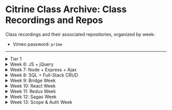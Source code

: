 # Citrine Class Archive: Class Recordings and Repos

Class recordings and their associated repositories, organized by week: 

  - Vimeo password: `pr1me`

---

<details>
  <summary>Tier 1</summary>

  * Videos:
    * [Week 1](https://vimeo.com/800640028)
    * [Week 2](https://vimeo.com/804059749)
    * [Week 3](https://vimeo.com/807952186)
    * [Week 4](https://vimeo.com/808843801)
    * [Week 5](https://vimeo.com/811366851)
</details>

<details>
  <summary>Week 6: JS + jQuery</summary>

  ##### Monday - 03/27:
  * Repo:
    * [js-foundations](https://github.com/PrimeAcademy/citrine-js-foundations)
  * Videos:
    * [Welcome!](https://vimeo.com/813680305)
    * [Syllabus + Tier 2 Expectations](https://vimeo.com/813682698)
    * [Expressions and Values](https://vimeo.com/813686423)
    * [Control Flow and Data Modeling](https://vimeo.com/813688902)
    * [Nested `for...of` Loops](https://vimeo.com/813718292)

  ##### Tuesday - 03/28:
  * Repos:
    * [t1-code-challenge-live-solve](https://github.com/PrimeAcademy/citrine-tier-1-code-challenge-live-solve)
    * [bonus-calculator-live-solve](https://github.com/PrimeAcademy/citrine-bonus-calculator-group-project-1-live-solve)
  * Videos:
    * [Tier 1 Code Challenge Solve](https://vimeo.com/813718900)
    * [Bonus Calculator Solve](https://vimeo.com/813722201)

  ##### Wednesday - 03/29:
  * Videos:
    * [Intro to Whiteboarding](https://vimeo.com/813858566)
    * [Debugging: Matt's Demo and Andrew's Debugging Adventure](https://vimeo.com/813859477)

  ##### Thursday - 03/30:
  * Repos:
    * [html-dom](https://github.com/PrimeAcademy/citrine-html-dom)
    * [event-driven-programming](https://github.com/PrimeAcademy/citrine-event-driven-programming)
    * [event-delegation](https://github.com/PrimeAcademy/citrine-event-delegation)
  * Videos:
    * [Debugging Presentations](https://vimeo.com/813865663)
    * [Foundational Concepts of HTML, CSS, and The DOM](https://vimeo.com/813869379)
    * [Event-Driven Programming w/ jQuery](https://vimeo.com/813869818)
    * [Event Delegation w/ jQuery](https://vimeo.com/813870434)

  ##### Friday - 03/31:
  * Repos:
    * [color-blocks-solve](https://github.com/PrimeAcademy/citrine-color-blocks-solve)
    * [jquery-app](https://github.com/PrimeAcademy/citrine-jquery-app) 👈 jQuery Cheat Sheet in `README.md`
  * Videos:
    * [Color Blocks Solve](https://vimeo.com/813891453)
    * [Forms, Inputs, and `event.preventDefault()`](https://vimeo.com/813892009)
    * [Making an App](https://vimeo.com/813892311)

</details>

<details>
  <summary>Week 7: Node + Express + Ajax</summary>

  ##### Monday - 04/03:
  * Repos:
    * [jquery-salary-calculator-solve](https://github.com/PrimeAcademy/citrine-jquery-salary-calculator-solve)
    * [jquery-salary-calculator-solved-with-state](https://github.com/PrimeAcademy/citrine-jquery-salary-calculator-solved-with-state)
  * Videos:
    * [Salary Calculator Solve: Part 1](https://vimeo.com/815026203)
    * [Salary Calculator Solve: Part 2](https://vimeo.com/815026139)
    * [Event --> State --> Render](https://vimeo.com/815026079)

  ##### Tuesday - 04/04:
  * Repos:
    * [guess-who-solve](https://github.com/PrimeAcademy/citrine-guess-who-1-solve)
    * [node-intro](https://github.com/PrimeAcademy/citrine-node-intro)
    * [js-in-node-vs-browser](https://github.com/PrimeAcademy/citrine-emu-friends)
    * [express-server](https://github.com/PrimeAcademy/citrine-express-server) 👈 need some express boilerplate?
  * Videos:
    * [Career Dev: Mentorship Overview](https://vimeo.com/815027075)
    * [The Stack](https://vimeo.com/815027038)
    * [Node: Another JS Runtime](https://vimeo.com/815026979)
    * [Server: Using the Express Library to Make One](https://vimeo.com/815026911)

  ##### Wednesday - 04/05:
  * Repos:
    * [ajax-get](https://github.com/PrimeAcademy/citrine-the-express-express-ajax-example)
    * [ajax-post](https://github.com/PrimeAcademy/citrine-the-express-express-ajax-post)
  * Videos:
    * [Q&A w/ Conceptual Drawing About Servers](https://vimeo.com/815066904)
    * [Making a GET Request from Client-Side](https://vimeo.com/815156937)
    * [Making a POST Request from Client-Side](https://vimeo.com/815154923)

  ##### Thursday - 04/06:
  * Repo:
    * [client-server-get-post-review](https://github.com/PrimeAcademy/citrine-client-server-get-post-review) 👈 live solve of Server-Side Inventory + excalidraw diagram of GET/POST in `README.md`
  * Videos:
    * [Client/Sever Get/Post Review: Part 1](https://vimeo.com/815861365)
    * [Client/Sever Get/Post Review: Part 2](https://vimeo.com/815860571)

  ##### Friday - 04/07:
  * Repo:
    * [group-number-guessing-game-solve](https://github.com/PrimeAcademy/citrine-group-number-guessing-game-solve)

</details>

<details>
  <summary>Week 8: SQL + Full-Stack CRUD</summary>

  ##### Monday - 04/10:
  * Repos:
    * [server-calculator-solve](https://github.com/PrimeAcademy/citrine-weekend-jquery-server-calculator-solve)
    * [express-routers](https://github.com/PrimeAcademy/citrine-express-routers)
    * [new-app](https://github.com/PrimeAcademy/citrine-new-app)
  * Videos:
    * [Server Calculator Live Solve](https://vimeo.com/816293470)
    * [Express Routers](https://vimeo.com/817672573)
  
  ##### Tuesday - 04/11:
  * Repos:
    * [sql-queries](https://github.com/PrimeAcademy/citrine-sql-queries)
    * [pg-intro](https://github.com/PrimeAcademy/citrine-pg-intro)
  * Videos:
    * [Databases: Conceptual](https://vimeo.com/817672511)
    * [SQL: Part One](https://vimeo.com/817672402)
    * [SQL: Part Two](https://vimeo.com/817672352)
    * [PG: GET](https://vimeo.com/817672224)

  ##### Wednesday - 04/12:
  * Repos:
    * [full-stack-get-post](https://github.com/PrimeAcademy/citrine-full-stack-get-post)
    * [full-stack-crud](https://github.com/PrimeAcademy/citrine-full-stack-crud)
  * Videos:
    * [PG: POST Part One](https://vimeo.com/817672135)
    * [PG: POST Part Two](https://vimeo.com/817672060)
    * [PG: DELETE](https://vimeo.com/817671903)

  ##### Thursday - 04/13:
  * Repos:
    * [full-stack-crud](https://github.com/PrimeAcademy/citrine-full-stack-crud)
    * [git-branching](https://github.com/PrimeAcademy/citrine-git-branching)
  * Videos:
    * [PG: PUT](https://vimeo.com/817671800)
    * [Git Branching](https://vimeo.com/817678681)
    * [Pull Requests](https://vimeo.com/817678583)

</details>

<details>
  <summary>Week 9: Bridge Week</summary>

  ##### Monday - 04/17:
  * Repos:
    * [to-do-list-solve](https://github.com/PrimeAcademy/citrine-to-do-list)
  * Videos:
    * [To-Do List Solve](https://vimeo.com/820323852)
    * [.map and .filter](https://vimeo.com/820323677)

  ##### Tuesday - 04/18:
  * Repos:
    * [refactoring](https://github.com/PrimeAcademy/citrine-refactoring)
  * Videos:
    * [GitHub: Forks vs Template and Stuff](https://vimeo.com/820323062)
    * [Refactoring](https://vimeo.com/820318366)

  ##### Wednesday - 04/19:
  * Repos:
    * [game-dev-day](https://github.com/PrimeAcademy/game-dev-day-v1)
  * Videos:
    * [Intro to Game Development](https://vimeo.com/820318193)
  
  ##### Thursday - 04/20:
  * Repos:
    * [data-structures](https://github.com/PrimeAcademy/citrine-data-structures)
  * Videos:
    * [Game Development Presentations](https://vimeo.com/820316808)
    * [JS Objects: A Deeper Dive](https://vimeo.com/820316285)
  
</details>

<details>
  <summary>Week 10: React Week</summary>

  ##### Monday - 04/24:
  * Repos:
    * [react-intro](https://github.com/PrimeAcademy/citrine-react-intro)
    * [react-state](https://github.com/PrimeAcademy/citrine-react-state)
  * Videos:
    * [React Intro](https://vimeo.com/822090117)
    * [React State](https://vimeo.com/822087856)
  
  ##### Tuesday - 04/25:
  * Repos:
    * [react-rock-pickers-solve](https://github.com/PrimeAcademy/citrine-react-rock-pickers)
    * [react-inputs](https://github.com/PrimeAcademy/citrine-react-inputs)
    * [full-stack-react](https://github.com/PrimeAcademy/citrine-full-stack-react)
  * Videos:
    * [React Q&A: Part 1](https://vimeo.com/822086478)
    * [React Q&A: Part 2](https://vimeo.com/822085685)
    * [React Inputs: Part 1](https://vimeo.com/822094242)
    * [React Inputs: Part 2](https://vimeo.com/822093614)
    * [React: Rendering Lists](https://vimeo.com/822095875)
    * [Full-Stack React: Part 1](https://vimeo.com/822095208)
    * [Full-Stack React: Part 2](https://vimeo.com/822094596)
    
  ##### Wednesday - 04/26:
  * Repos:
    * [componentized-full-stack-react](https://github.com/PrimeAcademy/citrine-componentized-full-stack-react)
    * [react-conditional-rendering](https://github.com/PrimeAcademy/citrine-react-conditional-rendering)
  * Videos:
    * [Componentizing a Full-Stack React App](https://vimeo.com/822099065)
    * [React Conditional Rendering](https://vimeo.com/822098347)
  
  ##### Thursday - 04/27:
  * Videos:
    * [Career Dev: LinkedIn 2](https://vimeo.com/822096583)
  
</details>

<details>
  <summary>Week 11: Redux Week</summary>

  ##### Monday - 05/01:
  * Repos:
    * [React Router](https://github.com/PrimeAcademy/citrine-react-router)
  * Videos:
    * []()
  
  ##### Tuesday - 05/02:
  * Repos:
    * [Citrine Redux](https://github.com/PrimeAcademy/citrine-redux)
    * [Redux Airlines Solve](https://github.com/PrimeAcademy/citrine-redux-airport)
  * Videos:
    * []()
    
  ##### Wednesday - 05/03:
  * Repos:
    * []()
  * Videos:
    * []()
  
  ##### Thursday - 05/04:
  * Repos:
    * []()
  * Videos:
    * []()  
  ##### Friday - 05/05:
  * Repos:
    * []()
  * Videos:
    * []()
</details>

<details>
  <summary>Week 12: Sagas Week</summary>

  ##### Monday - 05/08:
  * Repos:
    * []()
  * Videos:
    * []()
  
  ##### Tuesday - 05/09:
  * Repos:
    * []()
  * Videos:
    * []()
    
  ##### Wednesday - 05/10:
  * Repos:
    * []()
  * Videos:
    * []()
  
  ##### Thursday - 05/11:
  * Repos:
    * []()
  * Videos:
    * []()  
  ##### Friday - 05/12:
  * Repos:
    * [SQL Diagram](https://excalidraw.com/#json=IWlMWnasofLYaZpcnPXkw,RkX4HKlc9tVmKVOC80VqtQ)
  * Videos:
    * [Hosting on Heroku and bit.io](https://vimeo.com/826335300)
</details>

<details>
  <summary>Week 13: Scope & Auth Week</summary>

  ##### Monday - 05/15:
  * Repos:
    * [MVC Diagram](https://excalidraw.com/#json=Zzvn9186TwS1HjltEol9d,mfGk0KZ6DjJr2Jbb1aoXLg)
  * Videos:
    * []()
  
  ##### Tuesday - 05/16:
  * Repos:
    * [TODO List ERD](https://erd.dbdesigner.net/designer/schema/1684266522-todoapp)
    * [Auth Diagram](https://excalidraw.com/#json=D-nRuJx4bRJ7IoudIXAJv,z0qNfOB8KuhVeDOYmdwplg)
    * ERD Notes, see post from Matt in `#citrine` at Tuesdday 5/16, 3:08pm Central
  * Videos:
    * []()
    
  ##### Wednesday - 05/17:
  * Repos:
    * [Passport Notes](https://github.com/PrimeAcademy/aquamarine-syllabus/blob/main/lecture-notes/week-13-auth-scoping/13-03a_passport-code.md)
    * [Solo Project Structure With Auth Notes](https://github.com/PrimeAcademy/aquamarine-syllabus/blob/main/lecture-notes/week-13-auth-scoping/13-03c_front-end-auth.md)
  * Videos:
    * []()
  
  ##### Thursday - 05/18:
  * Repos:
    * []()
  * Videos:
    * []()  
  ##### Friday - 05/19:
  * Repos:
    * []()
  * Videos:
    * []()
</details>

